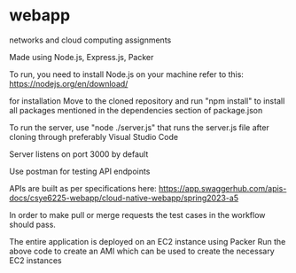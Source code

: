 
# webapp

networks and cloud computing assignments

Made using Node.js, Express.js, Packer

To run, you need to install Node.js on your machine refer to this: https://nodejs.org/en/download/ 

for installation Move to the cloned repository and run "npm install" to install all packages mentioned in the dependencies section of package.json 

To run the server, use "node ./server.js" that runs the server.js file after cloning through preferably Visual Studio Code 

Server listens on port 3000 by default 

Use postman for testing API endpoints


APIs are built as per specifications here:  https://app.swaggerhub.com/apis-docs/csye6225-webapp/cloud-native-webapp/spring2023-a5
 
In order to make pull or merge requests the test cases in the workflow should pass. 

The entire application is deployed on an EC2 instance using Packer
Run the above code to create an AMI which can be used to create the necessary EC2 instances
